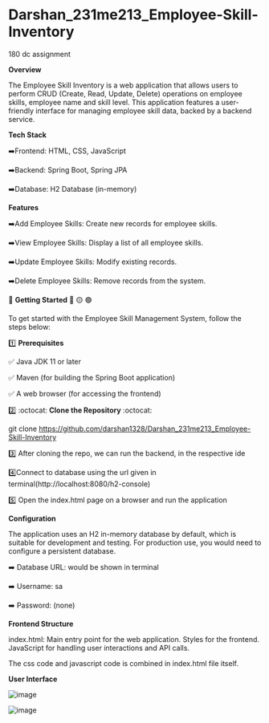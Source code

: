 # Darshan_231me213_Employee-Skill-Inventory
180 dc assignment

**Overview**

The Employee Skill Inventory is a web application that allows users to perform CRUD (Create, Read, Update, Delete) operations on employee skills, employee name and skill level. This application features a user-friendly interface for managing employee skill data, backed by a backend service.


**Tech Stack**

:arrow_right:Frontend: HTML, CSS, JavaScript

:arrow_right:Backend: Spring Boot, Spring JPA

:arrow_right:Database: H2 Database (in-memory)


**Features**

:arrow_right:Add Employee Skills: Create new records for employee skills.

:arrow_right:View Employee Skills: Display a list of all employee skills.

:arrow_right:Update Employee Skills: Modify existing records.

:arrow_right:Delete Employee Skills: Remove records from the system.

:checkered_flag: **Getting Started** :red_circle: :yellow_circle: :green_circle:

To get started with the Employee Skill Management System, follow the steps below:

:one: **Prerequisites**

:white_check_mark: Java JDK 11 or later

:white_check_mark: Maven (for building the Spring Boot application)

:white_check_mark: A web browser (for accessing the frontend)

:two: :octocat: **Clone the Repository** :octocat:

git clone https://github.com/darshan1328/Darshan_231me213_Employee-Skill-Inventory

:three: After cloning the repo, we can run the backend, in the respective ide

:four:Connect to database using the url given in terminal(http://localhost:8080/h2-console)

:five: Open the index.html page on a browser and run the application

**Configuration**

The application uses an H2 in-memory database by default, which is suitable for development and testing. For production use, you would need to configure a persistent database.

:arrow_right: Database URL: would be shown in terminal

:arrow_right: Username: sa

:arrow_right: Password: (none)


**Frontend Structure**

index.html: Main entry point for the web application.
            Styles for the frontend.
            JavaScript for handling user interactions and API calls.

The css code and javascript code is combined in index.html file itself.

**User Interface**

![image](https://github.com/user-attachments/assets/92f144a4-092a-4821-ba9d-8408890d71ea)

![image](https://github.com/user-attachments/assets/27c8433f-ce83-48b4-99d1-f4a25c28851f)




